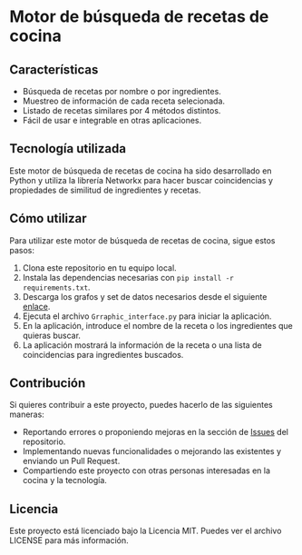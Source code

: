 # Motor de búsqueda de recetas de cocina

## Características

- Búsqueda de recetas por nombre o por ingredientes.
- Muestreo de información de cada receta selecionada.
- Listado de recetas similares por 4 métodos distintos. 
- Fácil de usar e integrable en otras aplicaciones.

## Tecnología utilizada

Este motor de búsqueda de recetas de cocina ha sido desarrollado en Python y utiliza la librería Networkx para hacer buscar coincidencias y propiedades de similitud de ingredientes y recetas.

## Cómo utilizar

Para utilizar este motor de búsqueda de recetas de cocina, sigue estos pasos:

1. Clona este repositorio en tu equipo local.
2. Instala las dependencias necesarias con `pip install -r requirements.txt`.
3. Descarga los grafos y set de datos necesarios desde el siguiente [enlace](https://drive.google.com/drive/folders/1f1GW7iOp6a8Qsln7GsAvBhrKEWuW81NC?usp=sharing).
4. Ejecuta el archivo `Grraphic_interface.py` para iniciar la aplicación.
5. En la aplicación, introduce el nombre de la receta o los ingredientes que quieras buscar.
6. La aplicación mostrará la información de la receta o una lista de coincidencias para ingredientes buscados.

## Contribución

Si quieres contribuir a este proyecto, puedes hacerlo de las siguientes maneras:

- Reportando errores o proponiendo mejoras en la sección de [Issues](https://github.com/Ecorona99/Cook_Book/issues) del repositorio.
- Implementando nuevas funcionalidades o mejorando las existentes y enviando un Pull Request.
- Compartiendo este proyecto con otras personas interesadas en la cocina y la tecnología.

## Licencia

Este proyecto está licenciado bajo la Licencia MIT. Puedes ver el archivo LICENSE para más información.